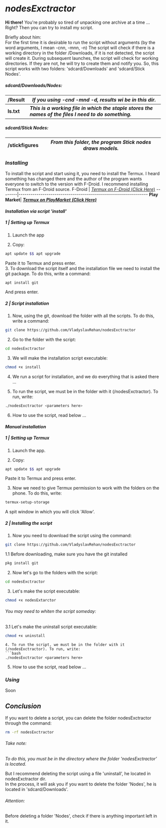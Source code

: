 # _nodesExctractor_
**Hi there!**
You're probably so tired of unpacking one archive at a time ... Right?
Then you can try to install my script. 

Briefly about him:  
For the first time it is desirable to run the script without arguments (by the word arguments, I mean -cnn, -mnn, -n)
The script will check if there is a working directory in the folder /Downloads, if it is not detected, the script will create it.
During subsequent launches, the script will check for working directories. If they are not, he will try to create them and notify you.
So, this script works with two folders: 'sdcard/Downloads' and 'sdcard/Stick Nodes'.

##### _sdcard/Downloads/Nodes:_
/Result    | _If you using -cnd -mnd -d, results wi be in this dir._
-----------|-----------------------------------------------------
**ls.txt**| **_This is a working file in which the staple stores the names of the files I need to do something._**

##### _sdcard/Stick Nodes:_
/stickfigures | _From this folder, the program Stick nodes draws models._
--------------|---------------

### **_Installing_**
To install the script and start using it, you need to install the Termux. I heard something has changed there and the author of the program wants everyone to switch to the version with F-Droid.
I recommend installing Termux from an F-Droid source.
F-Droid | [_Termux on F-Droid_ (_Click Here_)](https://f-droid.org/en/packages/com.termux/)
--------|-----------------------------------------------------------------
**Play Market**| [_**Termux on PlayMarket**_ _**(Click Here)**_](https://play.google.com/store/apps/details?id=com.termux)  

#### _Installation via script 'install'_
##### *1* | _Setting up Termux_
1. Launch the app  

2. Copy:
```bash
apt update $$ apt upgrade
```
Paste it to Termux and press enter.  
3. To download the script itself and the installation file we need to install the git package. To do this, write a command:  
```bash
apt install git
```
And press enter.
##### *2* | _Script installation_
1. Now, using the git, download the folder with all the scripts. To do this, write a command:
```bash
git clone https://github.com/VladyslavRehan/nodesExctractor  
```  

2. Go to the folder with the script:
```bash
cd nodesExctractor
```  

3. We will make the installation script executable:
```bash
chmod +x install
```  

4. We run a script for installation, and we do everything that is asked there ...  

5. To run the script, we must be in the folder with it (/nodesExctractor). To run, write:
```bash
./nodesExctractor <parameters here>
```  

6. How to use the script, read below ...

#### _Manual installation_
##### *1* |  _Setting up Termux_
1. Launch the app.  

2. Copy:
```bash
apt update $$ apt upgrade
```
Paste it to Termux and press enter.  

3. Now we need to give Termux permission to work with the folders on the phone. To do this, write:
```bash
termux-setup-storage
```
A spit window in which you will click 'Allow'.
##### *2* |  _Installing the script_
1. Now you need to download the script using the command:
```bash
git clone https://github.com/VladyslavRehan/nodesExctractor
```
   1.1 Before downloading, make sure you have the git installed
   ```bash
   pkg install git
   ```  

2. Now let's go to the folders with the script:
```bash
cd nodesExctractor
```  

3. Let's make the script executable:
```bash
chmod +x nodesExtarctor
```
###### You may need to whiten the script someday:
3.1 Let's make the uninstall script executable:
```bash
chmod +x uninstall
```  

```
4. To run the script, we must be in the folder with it (/nodesExctractor). To run, write:
```bash
./nodesExctractor <parameters here>
```  

5. How to use the script, read below ...  

### *_Using_*
Soon
## *_Conclusion_*
If you want to delete a script, you can delete the folder nodesExctractor through the command:
```bash
rm -rf nodesExctractor
```
###### *Take note:*
_To do this, you must be in the directory where the folder 'nodesExctractor' is located._

But I recommend deleting the script using a file 'uninstall', he located in nodesExctractor dir.  
In the process, it will ask you if you want to delete the folder 'Nodes', he is located in 'sdcard/Downloads'.  

###### *Attention:*
Before deleting a folder 'Nodes', check if there is anything important left in it.



